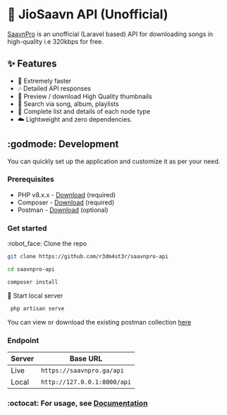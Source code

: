 # :musical_note: JioSaavn API (Unofficial)

[SaavnPro](https://saavnpro.ga) is an unofficial (Laravel based) API for downloading songs in high-quality i.e 320kbps for free.

## :sparkles: Features

- :rocket: Extremely faster
- :notes: Detailed API responses
- :sunrise: Preview / download High Quality thumbnails
- :mag_right: Search via song, album, playlists
- :musical_score: Complete list and details of each node type
- :cloud: Lightweight and zero dependencies.

## :godmode: Development
You can quickly set up the application and customize it as per your need.

### Prerequisites
- PHP v8.x.x - [Download](https://www.apachefriends.org/download.html) (required)
- Composer - [Download](https://getcomposer.org/) (required)
- Postman - [Download](https://www.postman.com/) (optional)

### Get started

:robot_face: Clone the repo

  ```sh
  git clone https://github.com/r3dm4st3r/saavnpro-api

  cd saavnpro-api
  
  composer install
  ```

:eyes: Start local server

  ```sh
   php artisan serve
  ```

You can view or download the existing postman collection [here](https://r3dm4st3rs.postman.co/workspace/e50a9b9f-ceb6-42c5-82fa-f6f8a4c2f5f8/overview)

### Endpoint

| Server | Base URL                          |
|--------|-----------------------------------|
| Live   | ``` https://saavnpro.ga/api ```   |
| Local  | ``` http://127.0.0.1:8000/api ``` |

### :octocat: For usage, see [Documentation](https://r3dm4st3r.github.io/saavnpro/)